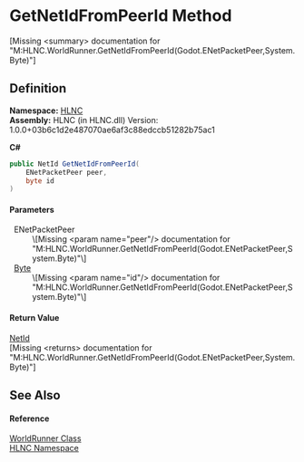 # GetNetIdFromPeerId Method


\[Missing &lt;summary&gt; documentation for "M:HLNC.WorldRunner.GetNetIdFromPeerId(Godot.ENetPacketPeer,System.Byte)"\]



## Definition
**Namespace:** <a href="N_HLNC">HLNC</a>  
**Assembly:** HLNC (in HLNC.dll) Version: 1.0.0+03b6c1d2e487070ae6af3c88edccb51282b75ac1

**C#**
``` C#
public NetId GetNetIdFromPeerId(
	ENetPacketPeer peer,
	byte id
)
```



#### Parameters
<dl><dt>  ENetPacketPeer</dt><dd>\[Missing &lt;param name="peer"/&gt; documentation for "M:HLNC.WorldRunner.GetNetIdFromPeerId(Godot.ENetPacketPeer,System.Byte)"\]</dd><dt>  <a href="https://learn.microsoft.com/dotnet/api/system.byte" target="_blank" rel="noopener noreferrer">Byte</a></dt><dd>\[Missing &lt;param name="id"/&gt; documentation for "M:HLNC.WorldRunner.GetNetIdFromPeerId(Godot.ENetPacketPeer,System.Byte)"\]</dd></dl>

#### Return Value
<a href="T_HLNC_NetId">NetId</a>  
\[Missing &lt;returns&gt; documentation for "M:HLNC.WorldRunner.GetNetIdFromPeerId(Godot.ENetPacketPeer,System.Byte)"\]

## See Also


#### Reference
<a href="T_HLNC_WorldRunner">WorldRunner Class</a>  
<a href="N_HLNC">HLNC Namespace</a>  
